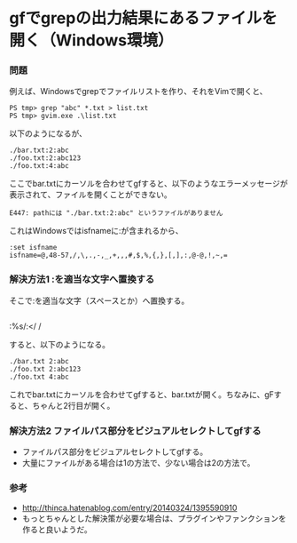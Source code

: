 ﻿# gfでgrepの出力結果にあるファイルを開く（Windows環境）

### 問題

例えば、Windowsでgrepでファイルリストを作り、それをVimで開くと、

```clike
PS tmp> grep "abc" *.txt > list.txt
PS tmp> gvim.exe .\list.txt
```

以下のようになるが、

```clike
./bar.txt:2:abc
./foo.txt:2:abc123
./foo.txt:4:abc
```

ここでbar.txtにカーソルを合わせてgfすると、以下のようなエラーメッセージが表示されて、ファイルを開くことができない。

```clike
E447: pathには "./bar.txt:2:abc" というファイルがありません
```

これはWindowsではisfnameに:が含まれるから、

```clike
:set isfname
isfname=@,48-57,/,\,.,-,_,+,,,#,$,%,{,},[,],:,@-@,!,~,=
```

### 解決方法1 :を適当な文字へ置換する

そこで:を適当な文字（スペースとか）へ置換する。

```clike

```

:%s/:\</ /

すると、以下のようになる。

```clike
./bar.txt 2:abc
./foo.txt 2:abc123
./foo.txt 4:abc
```

これでbar.txtにカーソルを合わせてgfすると、bar.txtが開く。ちなみに、gFすると、ちゃんと2行目が開く。

### 解決方法2 ファイルパス部分をビジュアルセレクトしてgfする

- ファイルパス部分をビジュアルセレクトしてgfする。
- 大量にファイルがある場合は1の方法で、少ない場合は2の方法で。

### 参考

- http://thinca.hatenablog.com/entry/20140324/1395590910
- もっとちゃんとした解決策が必要な場合は、プラグインやファンクションを作ると良いようだ。
